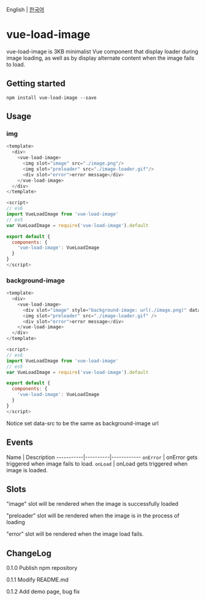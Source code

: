 English | [한국어](./README-ko.md)

# vue-load-image
vue-load-image is 3KB minimalist Vue component that display loader during image loading, as well as by display alternate content when the image fails to load.

## Getting started

`
npm install vue-load-image --save
`   
## Usage

### img
```js
<template>
  <div>
    <vue-load-image>
      <img slot="image" src="./image.png"/>
      <img slot="preloader" src="./image-loader.gif"/>
      <div slot="error">error message</div>
    </vue-load-image>
  </div>
</template>

<script>
// es6
import VueLoadImage from 'vue-load-image'
// es5
var VueLoadImage = require('vue-load-image').default

export default {
  components: {
    'vue-load-image': VueLoadImage
  }
}
</script>
```

### background-image
```js
<template>
  <div>
    <vue-load-image>
      <div slot="image" style="background-image: url(./image.png)" data-src='./image.png' />
      <img slot="preloader" src="./image-loader.gif" />
      <div slot="error">error message</div>
    </vue-load-image>
  </div>
</template>

<script>
// es6
import VueLoadImage from 'vue-load-image'
// es5
var VueLoadImage = require('vue-load-image').default

export default {
  components: {
    'vue-load-image': VueLoadImage
  }
}
</script>
```
Notice
set data-src to be the same as background-image url


## Events

Name       | Description
-----------|----------|------------
`onError`  | onError gets triggered when image fails to load.
`onLoad`   | onLoad gets triggered when image is loaded.

## Slots

"image" slot will be rendered when the image is successfully loaded

"preloader" slot will be rendered when the image is in the process of loading

"error" slot will be rendered when the image load fails.


## ChangeLog

0.1.0 Publish npm repository

0.1.1 Modify README.md

0.1.2 Add demo page, bug fix
